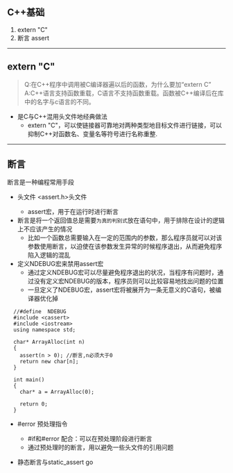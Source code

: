 ## C++基础

1. extern "C"
2. 断言 assert

***

## extern "C"
>Q:在C++程序中调用被C编译器遍以后的函数，为什么要加“extern C”
>A:C++语言支持函数重载，C语言不支持函数重载。函数被C++编译后在库中的名字与c语言的不同。

* 是C与C++混用头文件地经典做法
  * extern "C"，可以使链接器可靠地对两种类型地目标文件进行链接，可以抑制C++对函数名、变量名等符号进行名称重整.

***

## 断言
断言是一种编程常用手段
* 头文件<cassert> <assert.h>头文件
  * assert宏，用于在运行时进行断言
* 断言是将一个返回值总是需要`为真的判别式`放在语句中，用于排除在设计的逻辑上不应该产生的情况
  * 比如一个函数总需要输入在一定的范围内的参数，那么程序员就可以对该参数使用断言，以迫使在该参数发生异常的时候程序退出，从而避免程序陷入逻辑的混乱
* 定义NDEBUG宏来禁用assert宏
  * 通过定义NDEBUG宏可以尽量避免程序退出的状况，当程序有问题时，通过没有定义宏NDEBUG的版本，程序员则可以比较容易地找出问题的位置
  * 一旦定义了NDEBUG宏，assert宏将被展开为一条无意义的C语句，被编译器优化掉

```
  //#define  NDEBUG
  #include <cassert>
  #include <iostream>
  using namespace std;

  char* ArrayAlloc(int n)
  {
  	assert(n > 0); //断言,n必须大于0
  	return new char[n];
  }

  int main()
  {
  	char* a = ArrayAlloc(0);

  	return 0;
  }
```
* #error 预处理指令
  * #if和#error 配合：可以在预处理阶段进行断言
  * 通过预处理时的断言，用以避免一些头文件的引用问题

* 静态断言与static_assert
 go
